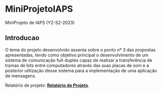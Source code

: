 # MiniProjetoIAPS
MiniProjeto de IAPS (Y2-S2-2023)

## Introducao
O tema do projeto desenvolvido assenta sobre o ponto nº 3 das propostas apresentadas, tendo como objetivo principal o desenvolvimento de um sistema de comunicação full-duplex capaz de realizar a transferência de tramas de bits entre computadores através das suas placas de som e a posterior utilização desse sistema para a implementação de uma aplicação de mensagens.

Relatório de projeto: **[Relatório de Projeto](PROJETO_IAPS_108678/documents/Relatorio%20Final%20-%20Paulo%20Fernandes%20108678.pdf)**.
